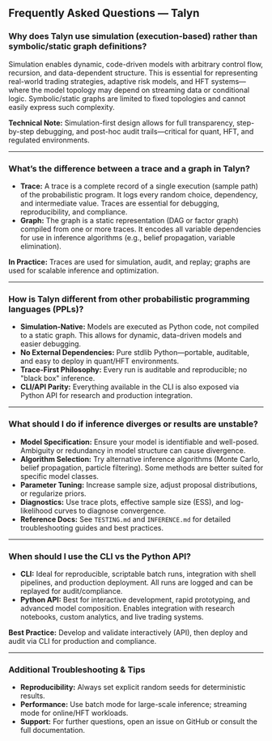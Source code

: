 ## Frequently Asked Questions — Talyn

### Why does Talyn use simulation (execution-based) rather than symbolic/static graph definitions?

Simulation enables dynamic, code-driven models with arbitrary control flow, recursion, and data-dependent structure. This is essential for representing real-world trading strategies, adaptive risk models, and HFT systems—where the model topology may depend on streaming data or conditional logic. Symbolic/static graphs are limited to fixed topologies and cannot easily express such complexity.

**Technical Note:** Simulation-first design allows for full transparency, step-by-step debugging, and post-hoc audit trails—critical for quant, HFT, and regulated environments.

---

### What’s the difference between a trace and a graph in Talyn?
- **Trace:** A trace is a complete record of a single execution (sample path) of the probabilistic program. It logs every random choice, dependency, and intermediate value. Traces are essential for debugging, reproducibility, and compliance.
- **Graph:** The graph is a static representation (DAG or factor graph) compiled from one or more traces. It encodes all variable dependencies for use in inference algorithms (e.g., belief propagation, variable elimination).

**In Practice:** Traces are used for simulation, audit, and replay; graphs are used for scalable inference and optimization.

---

### How is Talyn different from other probabilistic programming languages (PPLs)?

- **Simulation-Native:** Models are executed as Python code, not compiled to a static graph. This allows for dynamic, data-driven models and easier debugging.
- **No External Dependencies:** Pure stdlib Python—portable, auditable, and easy to deploy in quant/HFT environments.
- **Trace-First Philosophy:** Every run is auditable and reproducible; no "black box" inference.
- **CLI/API Parity:** Everything available in the CLI is also exposed via Python API for research and production integration.

---

### What should I do if inference diverges or results are unstable?

- **Model Specification:** Ensure your model is identifiable and well-posed. Ambiguity or redundancy in model structure can cause divergence.
- **Algorithm Selection:** Try alternative inference algorithms (Monte Carlo, belief propagation, particle filtering). Some methods are better suited for specific model classes.
- **Parameter Tuning:** Increase sample size, adjust proposal distributions, or regularize priors.
- **Diagnostics:** Use trace plots, effective sample size (ESS), and log-likelihood curves to diagnose convergence.
- **Reference Docs:** See `TESTING.md` and `INFERENCE.md` for detailed troubleshooting guides and best practices.

---

### When should I use the CLI vs the Python API?

- **CLI:** Ideal for reproducible, scriptable batch runs, integration with shell pipelines, and production deployment. All runs are logged and can be replayed for audit/compliance.
- **Python API:** Best for interactive development, rapid prototyping, and advanced model composition. Enables integration with research notebooks, custom analytics, and live trading systems.

**Best Practice:** Develop and validate interactively (API), then deploy and audit via CLI for production and compliance.

---

### Additional Troubleshooting & Tips

- **Reproducibility:** Always set explicit random seeds for deterministic results.
- **Performance:** Use batch mode for large-scale inference; streaming mode for online/HFT workloads.
- **Support:** For further questions, open an issue on GitHub or consult the full documentation.
